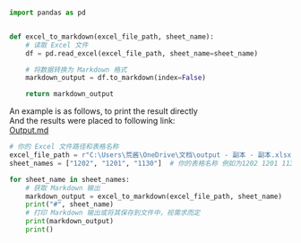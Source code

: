 ```python

import pandas as pd


def excel_to_markdown(excel_file_path, sheet_name):
    # 读取 Excel 文件
    df = pd.read_excel(excel_file_path, sheet_name=sheet_name)

    # 将数据转换为 Markdown 格式
    markdown_output = df.to_markdown(index=False)

    return markdown_output
```
An example is as follows, to print the result directly  
And the results were placed to following link:  
[Output.md](https://github.com/W-Sacheverell/W-Akaso/blob/main/WaitForRecovery/Output.md) 

```python
# 你的 Excel 文件路径和表格名称
excel_file_path = r"C:\Users\荒酱\OneDrive\文档\output - 副本 - 副本.xlsx"
sheet_names = ["1202", "1201", "1130"]  # 你的表格名称 例如为1202 1201 1130

for sheet_name in sheet_names:
    # 获取 Markdown 输出
    markdown_output = excel_to_markdown(excel_file_path, sheet_name)
    print("#", sheet_name)
    # 打印 Markdown 输出或将其保存到文件中，视需求而定
    print(markdown_output)
    print()
```
